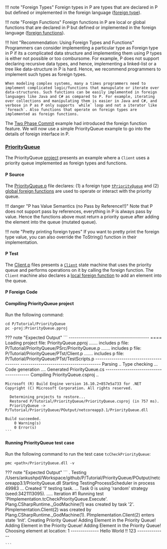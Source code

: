 
!!! note "Foreign Types"
    Foreign types in P are types that are declared in P but defined or implemented in the foreign language ([foreign type](datatypes.md#foreign)).

!!! note "Foreign Functions"
    Foreign functions in P are local or global functions that are declared in P but defined or implemented in the foreign language ([foreign functions](functions.md#foreign-functions)).


!!! hint "Recommendation: Using Foreign Types and Functions"
    Programmers can consider implementing a particular type as Foreign type in P if its a complicated data structure and implementing them using P types is either not possible or too combursome. For example, P does not support declaring recursive data types, and hence, implementing a linked-list or a tree like data-structure in P is hard. Hence, we recommend programmers to implement such types as foreign types.

    When modeling complex systems, many a times programmers need to implement complicated logic/functions that manupulate or iterate over data-structures. Such functions can be easily implemented in foreign languages like Java and C# as compared to P. For example, iterating over collections and manipulating them is easier in Java and C#, and verbose in P as P only supports `while` loop and not a iterator like `foreach`. Also functions that operate on foreign types are implemented as foreign functions.   

The [Two Phase Commit](../tutorial/twophasecommit.md) example had introduced the foreign function feature. We will now use a simple PriorityQueue example to go into the details of foreign interface in P.



### [PriorityQueue](https://github.com/p-org/P/tree/master/Tutorial/PriorityQueue)

The PriorityQueue [project](https://github.com/p-org/P/blob/master/Tutorial/PriorityQueue/PriorityQueue.pproj) presents an example where a `Client` uses a priority queue implemented as foreign types and functions.

#### P Source

The [PriorityQueue.p](https://github.com/p-org/P/blob/master/Tutorial/PriorityQueue/PSrc/PriorityQueue.p) file declares:  (1) a foreign type [`tPriorityQueue`](https://github.com/p-org/P/blob/master/Tutorial/PriorityQueue/PSrc/PriorityQueue.p#L3) and (2) [global foreign functions](https://github.com/p-org/P/blob/master/Tutorial/PriorityQueue/PSrc/PriorityQueue.p#L7-L22) are used to operate or interact with the priority queue.

!!! danger "P has Value Semantics (no Pass by Reference!!)"
    Note that P does not support pass by references, everything in P is always pass by value. Hence the functions above must return a priority queue after adding the element into the queue (mutated queue).

!!! note "Pretty printing foreign types"
    If you want to pretty print the foreign type value, you can also override the ToString() function in their implementation.

#### P Test

The [Client.p](https://github.com/p-org/P/blob/master/Tutorial/PriorityQueue/PTst/Client.p) files presents a [`Client`](https://github.com/p-org/P/blob/master/Tutorial/PriorityQueue/PTst/Client.p#L5) state machine that uses the priority queue and performs operations on it by calling the foreign function. The `Client` machine also declares a [local foreign function]() to add an element into the queue.

#### P Foreign Code


#### Compiling PriorityQueue project

Run the following command: 

``` shell
cd P/Tutorial/PriorityQueue
pc -proj:PriorityQueue.pproj
```

??? note "Expected Output"
    ```
    ----------------------------------------
    ==== Loading project file: PriorityQueue.pproj
    ....... includes p file: P/Tutorial/PriorityQueue/PSrc/PriorityQueue.p
    ....... includes p file: P/Tutorial/PriorityQueue/PTst/Client.p
    ....... includes p file: P/Tutorial/PriorityQueue/PTst/TestScripts.p
    ----------------------------------------
    ----------------------------------------
    Parsing ..
    Type checking ...
    Code generation ....
    Generated PriorityQueue.cs
    ----------------------------------------
    Compiling PriorityQueue.csproj ..

    Microsoft (R) Build Engine version 16.10.2+857e5a733 for .NET
    Copyright (C) Microsoft Corporation. All rights reserved.

      Determining projects to restore...
      Restored P/Tutorial/PriorityQueue/PriorityQueue.csproj (in 757 ms).
      PriorityQueue -> P/Tutorial/PriorityQueue/POutput/netcoreapp3.1/PriorityQueue.dll

    Build succeeded.
        0 Warning(s)
        0 Error(s)
    ```

#### Running PriorityQueue test case

Run the following command to run the test case `tcCheckPriorityQueue`:

```
pmc <path>/PriorityQueue.dll -v
```

??? note "Expected Output"
    ```
    . Testing /Users/ankushpd/Workspace/github/P/Tutorial/PriorityQueue/POutput/netcoreapp3.1/PriorityQueue.dll
    Starting TestingProcessScheduler in process 49983
    ... Created '1' testing task.
    ... Task 0 is using 'random' strategy (seed:3421113095).
    ..... Iteration #1
    <TestLog> Running test 'PImplementation.tcCheckPriorityQueue.Execute'.
    <CreateLog> Plang.CSharpRuntime._GodMachine(1) was created by task '2'.
    <CreateLog> PImplementation.Client(2) was created by Plang.CSharpRuntime._GodMachine(1).
    <StateLog> PImplementation.Client(2) enters state 'Init'.
    <PrintLog> Creating Priority Queue!
    <PrintLog> Adding Element in the Priority Queue!
    <PrintLog> Adding Element in the Priority Queue!
    <PrintLog> Adding Element in the Priority Queue!
    <PrintLog> Choosing element at location: 1
    <PrintLog> --------------
    <PrintLog> Hello
    <PrintLog> World
    <PrintLog> !!
    <PrintLog> 123
    <PrintLog> --------------

    ```

